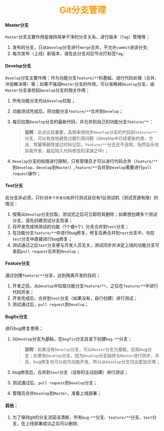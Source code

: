 # <div style="text-align:center;color:#FF9900">Git分支管理</div>

#### Master分支
`Master`分支主要作用是保持简单干净的分支关系、进行版本（`Tag`）管理等；
1. 发布的分支，只从`Develop`分支进行`merge`合并，不允许`commit`进该分支;
2. 每次发布（上线）新版本，请在此分支对应节点打标签`Tag`;


#### Develop分支
`Develop`分支主要作用：作为功能分支`feature/**`的基础、进行代码处理（合并、冲突解决等）等；如果不强调`Master`分支的作用，可以省略掉`Develop`分支，由`Master`分支承担起`Develop`分支的相关作用；
1. 所有功能分支均从`Develop`拉取；
2. 功能测试完成后，将功能分支`feature/**`合并到`Develop`；
3. 每日拉取`Develop`分支的最新代码，并合并到自己的功能分支`feature/**`：

   > **说明**：此点比较重要，高频率地同步`Develop`分支的代码到`feature/**`分支，可以有效地避免过期引用问题（develop中已经更新的类、方法、常量等删除或过时标记后，`feature/**`分支还不自知，怡然自乐地自我开发，最后陷入代码修改的深渊之中）；

4. `Develop`分支的权限进行限制，只有管理员才可以进行代码合并（`feature/**`到`Develop`、`Develop`到`Master`）,`feature/**`合并到`Develop`需要进行`pull request`操作；


#### Test分支
此分支非必须，只针对`多个开发功能`并行测试且仅有1台测试机（测试资源有限）的情况：
1. 按需从`Develop`分支拉取，测试完之后可立即将其删除；如果想创建多个测试分支，请先创建测试分支目录；
2. 将开发完成待测试的功能（1个或n个）分支合并到`test`分支；
3. 在功能分支`feature/**`中进行bug修复，修复后再合并到`test`分支中，勿在`test`分支中直接进行bug修复；
4. 测试通过之后`test`分支便与开发人员无关，测试同步并决定上线的功能分支可发起`pull request`合并到`Develop`；


#### Feature分支
通过创建`feature/**`分支，达到隔离开发的目的；
1. 开发之前，从`Develop`中拉取功能分支`feature/**`，之后在`feature/**`中进行代码开发；
2. 开发完成后，合并到`test`分支（如果没有，自行创建）进行测试；
3. 测试通过后，`pull request`到`Develop`；

#### Bugfix分支
进行bug修复使用；
1. 以`Develop`分支为基础，在`bugfix`分支目录下创建`bug-**`分支；

   > **说明**：如果没有`Develop`分支，可以`Master`分支为基础，拉取bug分支；如果有`Develop`分支，因为`Develop`分支始终与`Master`进行同步，并且，bug修复也可以视为功能开发，所以从`Develop`分支切出更加合理；

2. bug修改后，合并到`test`分支（没有时主动创建）进行测试；
3. 测试通过后，`pull request`到`Develop`分支；
4. 管理员合并`Develop`到`Master`，准备上线部署；

#### 其他：
1. 为了保持git的分支流简洁清晰，所有`bug-**`分支、`feature/**`分支、`test`分支，在上线部署成功之后可以删除;
